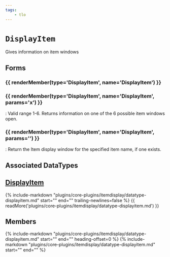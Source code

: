 ```yaml
---
tags:
    - tlo
---
```

# `DisplayItem`

<!--tlo-desc-start-->
Gives information on item windows
<!--tlo-desc-end-->
## Forms
<!--tlo-forms-start-->
### {{ renderMember(type='DisplayItem', name='DisplayItem') }}

### {{ renderMember(type='DisplayItem', name='DisplayItem', params='x') }}
:   Valid range 1-6. Returns information on one of the 6 possible item windows open.

### {{ renderMember(type='DisplayItem', name='DisplayItem', params='<itemname>') }}
:   Return the Item display window for the specified item name, if one exists.
<!--tlo-forms-end-->

## Associated DataTypes

## [DisplayItem](datatype-displayitem.md)
{%
  include-markdown "plugins/core-plugins/itemdisplay/datatype-displayitem.md"
  start="<!--dt-desc-start-->"
  end="<!--dt-desc-end-->"
  trailing-newlines=false
%} {{ readMore('plugins/core-plugins/itemdisplay/datatype-displayitem.md') }}

<h2>Members</h2>
{%
  include-markdown "plugins/core-plugins/itemdisplay/datatype-displayitem.md"
  start="<!--dt-members-start-->"
  end="<!--dt-members-end-->"
  heading-offset=0
%}
{%
  include-markdown "plugins/core-plugins/itemdisplay/datatype-displayitem.md"
  start="<!--dt-linkrefs-start-->"
  end="<!--dt-linkrefs-end-->"
%}

<!--tlo-linkrefs-start-->
[DisplayItem]: datatype-displayitem.md
<!--tlo-linkrefs-end-->
